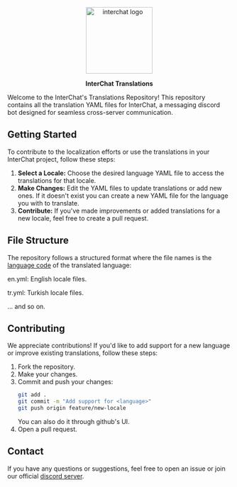 <p align="center"><img src="https://i.imgur.com/MZiw1Yp.png" alt="interchat logo" width="150px"/></p>

<p align="center"><strong>InterChat Translations</strong></p>

Welcome to the InterChat's Translations Repository! This repository contains all the translation YAML files for InterChat, a messaging discord bot designed for seamless cross-server communication.

## Getting Started
To contribute to the localization efforts or use the translations in your InterChat project, follow these steps:

1. **Select a Locale:**
    Choose the desired language YAML file to access the translations for that locale.
3. **Make Changes:**
    Edit the YAML files to update translations or add new ones. If it doesn't exist you can create a new YAML file for the language you with to translate.
5. **Contribute:**
    If you've made improvements or added translations for a new locale, feel free to create a pull request.

## File Structure
The repository follows a structured format where the file names is the [language code](https://developers.google.com/admin-sdk/directory/v1/languages) of the translated language:

en.yml: English locale files.

tr.yml: Turkish locale files.

... and so on.

## Contributing
We appreciate contributions! If you'd like to add support for a new language or improve existing translations, follow these steps:

1. Fork the repository.
2. Make your changes.
3. Commit and push your changes:
    ```bash
    git add .
    git commit -m "Add support for <language>"
    git push origin feature/new-locale
    ```
    You can also do it through github's UI.
4. Open a pull request.

## Contact
If you have any questions or suggestions, feel free to open an issue or join our official [discord server](https://discord-interchat.github.io/support).


